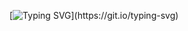 [![Typing SVG](https://readme-typing-svg.herokuapp.com?color=EFF1F7&center=yanl%C4%B1%C5%9F&vCenter=yanl%C4%B1%C5%9F&lines=Hello!+%F0%9F%91%8B;I+am+Ahmet+KILIN%C3%87;I+am+a+student+-+MIS;My+Interested+WEB+and+Mobile-App+;)](https://git.io/typing-svg)





<!---
ahmetpoyrazklnc/ahmetpoyrazklnc is a ✨ special ✨ repository because its `README.md` (this file) appears on your GitHub profile.
You can click the Preview link to take a look at your changes.
--->
